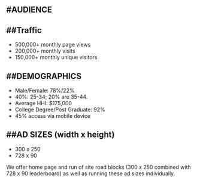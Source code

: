 #AUDIENCE
---

##Traffic
---

* 500,000+ monthly page views
* 200,000+ monthly visits
* 150,000+ monthly unique visitors

##DEMOGRAPHICS
---
* Male/Female: 78%/22%
* 40%: 25-34; 20% are 35-44.
* Average HHI: $175,000
* College Degree/Post Graduate: 92%
* 45% access via mobile device

##AD SIZES (width x height)
---
* 300 x 250
* 728 x 90

We offer home page and run of site road blocks (300 x 250
combined with 728 x 90 leaderboard) as well as running these
ad sizes individually.